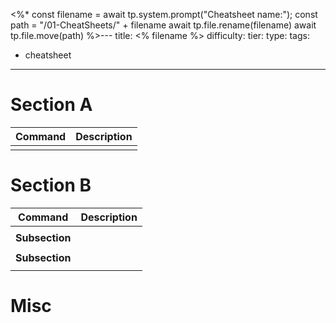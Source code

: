 <%*
const filename = await tp.system.prompt("Cheatsheet name:"); 
const path = "/01-CheatSheets/" + filename 
await tp.file.rename(filename)
await tp.file.move(path)
%>---
title: <% filename %>
difficulty: 
tier: 
type: 
tags:
- cheatsheet
---

# Section A

| **Command** | **Description** |
| :---------: | --------------- |
|             |                 |

# Section B

| **Command**    | **Description** |
| :------------: | --------------- |
|                |                 |
| **Subsection** |                 |
|                |                 |
| **Subsection** |                 |
|                |                 |

# Misc


